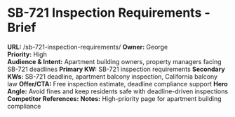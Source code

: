 # SB-721 Inspection Requirements - Brief
**URL:** /sb-721-inspection-requirements/
**Owner:** George  
**Priority:** High  
**Audience & Intent:** Apartment building owners, property managers facing SB-721 deadlines
**Primary KW:** SB-721 inspection requirements
**Secondary KWs:** SB-721 deadline, apartment balcony inspection, California balcony law
**Offer/CTA:** Free inspection estimate, deadline compliance support
**Hero Angle:** Avoid fines and keep residents safe with deadline-driven inspections
**Competitor References:** 
**Notes:** High-priority page for apartment building compliance
